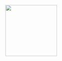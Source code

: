 <p align="center">
<a href="https://www.codewars.com/users/Raiani" target="_blank">
  <img width="165" src="https://www.codewars.com/users/Raiani/badges/micro" />
</a>
</p>
